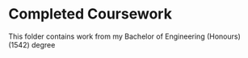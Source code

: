 # Completed Coursework
This folder contains work from my Bachelor of Engineering (Honours) (1542) degree
